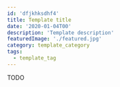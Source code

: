 ```yaml
---
id: 'dfjkhksdhf4'
title: Template title
date: '2020-01-04T00'
description: 'Template description'
featuredImage: './featured.jpg'
category: template_category
tags:
  - template_tag
---
```


TODO
